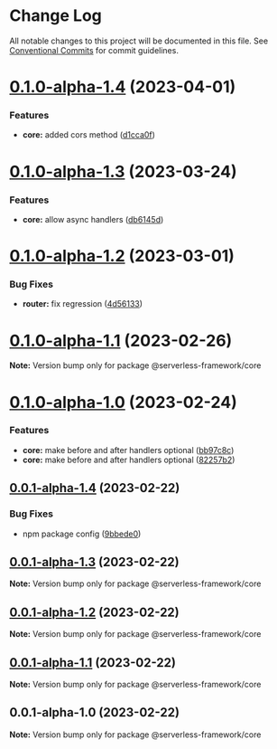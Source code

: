 # Change Log

All notable changes to this project will be documented in this file.
See [Conventional Commits](https://conventionalcommits.org) for commit guidelines.

# [0.1.0-alpha-1.4](https://github.com/Edwin-Luijten/serverless-framework/compare/@serverless-framework/core@0.1.0-alpha-1.3...@serverless-framework/core@0.1.0-alpha-1.4) (2023-04-01)


### Features

* **core:** added cors method ([d1cca0f](https://github.com/Edwin-Luijten/serverless-framework/commit/d1cca0fab3e8c422899f7361ce91dc2f1a52d4c7))





# [0.1.0-alpha-1.3](https://github.com/Edwin-Luijten/serverless-framework/compare/@serverless-framework/core@0.1.0-alpha-1.2...@serverless-framework/core@0.1.0-alpha-1.3) (2023-03-24)


### Features

* **core:** allow async handlers ([db6145d](https://github.com/Edwin-Luijten/serverless-framework/commit/db6145d60125d053e0716e0ef7ba70a68a12fcff))





# [0.1.0-alpha-1.2](https://github.com/Edwin-Luijten/serverless-framework/compare/@serverless-framework/core@0.1.0-alpha-1.1...@serverless-framework/core@0.1.0-alpha-1.2) (2023-03-01)


### Bug Fixes

* **router:** fix regression ([4d56133](https://github.com/Edwin-Luijten/serverless-framework/commit/4d56133e1e2ac60068261e402f62020932714ef3))





# [0.1.0-alpha-1.1](https://github.com/Edwin-Luijten/serverless-framework/compare/@serverless-framework/core@0.1.0-alpha-1.0...@serverless-framework/core@0.1.0-alpha-1.1) (2023-02-26)

**Note:** Version bump only for package @serverless-framework/core





# [0.1.0-alpha-1.0](https://github.com/Edwin-Luijten/serverless-framework/compare/@serverless-framework/core@0.0.1-alpha-1.4...@serverless-framework/core@0.1.0-alpha-1.0) (2023-02-24)


### Features

* **core:** make before and after handlers optional ([bb97c8c](https://github.com/Edwin-Luijten/serverless-framework/commit/bb97c8cc7c0611304d42595e492157c5af1c36ba))
* **core:** make before and after handlers optional ([82257b2](https://github.com/Edwin-Luijten/serverless-framework/commit/82257b26dfa9bdaf99a726aa8859bb863eff15d9))





## [0.0.1-alpha-1.4](https://github.com/Edwin-Luijten/serverless-framework/compare/@serverless-framework/core@0.0.1-alpha-1.3...@serverless-framework/core@0.0.1-alpha-1.4) (2023-02-22)


### Bug Fixes

* npm package config ([9bbede0](https://github.com/Edwin-Luijten/serverless-framework/commit/9bbede0609d0630ce5486256e47cad6893455233))





## [0.0.1-alpha-1.3](https://github.com/Edwin-Luijten/serverless-framework/compare/@serverless-framework/core@0.0.1-alpha-1.2...@serverless-framework/core@0.0.1-alpha-1.3) (2023-02-22)

**Note:** Version bump only for package @serverless-framework/core





## [0.0.1-alpha-1.2](https://github.com/Edwin-Luijten/serverless-framework/compare/@serverless-framework/core@0.0.1-alpha-1.1...@serverless-framework/core@0.0.1-alpha-1.2) (2023-02-22)

**Note:** Version bump only for package @serverless-framework/core





## [0.0.1-alpha-1.1](https://github.com/Edwin-Luijten/serverless-framework/compare/@serverless-framework/core@0.0.1-alpha-1.0...@serverless-framework/core@0.0.1-alpha-1.1) (2023-02-22)

**Note:** Version bump only for package @serverless-framework/core





## 0.0.1-alpha-1.0 (2023-02-22)

**Note:** Version bump only for package @serverless-framework/core

